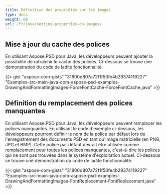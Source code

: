 ```yaml
---
title: Définition des propriétés sur les images
type: docs
weight: 60
url: /fr/java/setting-properties-on-images/
---
```


## **Mise à jour du cache des polices**
En utilisant Aspose.PSD pour Java, les développeurs peuvent ajouter la possibilité de rafraîchir le cache des polices. Ci-dessous se trouve une démonstration du code de ladite fonctionnalité.

{{< gist "aspose-com-gists" "31800d807a72f1f50fe4b29374119227" "Examples-src-main-java-com-aspose-psd-examples-DrawingAndFormattingImages-ForceFontCache-ForceFontCache.java" >}}

## **Définition du remplacement des polices manquantes**
En utilisant Aspose.PSD pour Java, les développeurs peuvent remplacer les polices manquantes. En utilisant le code d'exemple ci-dessous, les développeurs pourront définir le nom de la police par défaut lors de l'enregistrement des documents PSD en tant qu'image matricielle (en PNG, JPG et BMP). Cette police par défaut devrait être utilisée comme remplacement pour toutes les polices manquantes, c'est-à-dire les polices qui ne sont pas trouvées dans le système d'exploitation actuel. Ci-dessous se trouve une démonstration du code de ladite fonctionnalité.

{{< gist "aspose-com-gists" "31800d807a72f1f50fe4b29374119227" "Examples-src-main-java-com-aspose-psd-examples-DrawingAndFormattingImages-FontReplacement-FontReplacement.java" >}}

